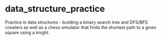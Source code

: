 # data_structure_practice
Practice in data structures - building a binary search tree and DFS/BFS crawlers as well as a chess simulator that finds the shortest path to a given square using a knight.